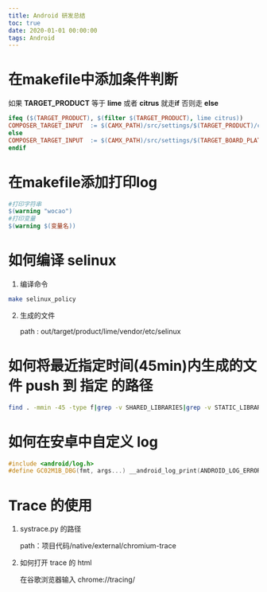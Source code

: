 ```yaml
---
title: Android 研发总结
toc: true
date: 2020-01-01 00:00:00
tags: Android
---
```


# 在makefile中添加条件判断

如果 **TARGET_PRODUCT** 等于 **lime** 或者 **citrus** 就走**if** 否则走 **else**

```makefile
ifeq ($(TARGET_PRODUCT), $(filter $(TARGET_PRODUCT), lime citrus))
COMPOSER_TARGET_INPUT  := $(CAMX_PATH)/src/settings/$(TARGET_PRODUCT)/camxsettings.xml
else
COMPOSER_TARGET_INPUT  := $(CAMX_PATH)/src/settings/$(TARGET_BOARD_PLATFORM)/camxsettings.xml
endif
```

# 在makefile添加打印log

```makefile
#打印字符串
$(warning "wocao")
#打印变量
$(warning $(变量名))
```

# 如何编译 selinux

1. 编译命令

```bash
make selinux_policy
```

2. 生成的文件

   path : out/target/product/lime/vendor/etc/selinux

# 如何将最近指定时间(45min)内生成的文件 push 到 指定 的路径

```bash
find . -mmin -45 -type f|grep -v SHARED_LIBRARIES|grep -v STATIC_LIBRARIES|grep -Ei "so|bin"|grep -v symbols|xargs -t -I '{}' adb push {} /vendor/lib64/{}
```

# 如何在安卓中自定义 log

```c++
#include <android/log.h>		
#define GC02M1B_DBG(fmt, args...) __android_log_print(ANDROID_LOG_ERROR, "GC02M1B",fmt, ##args)
```

# Trace 的使用

1. systrace.py 的路径

   path：项目代码/native/external/chromium-trace

2. 如何打开 trace 的 html

   在谷歌浏览器输入 chrome://tracing/

